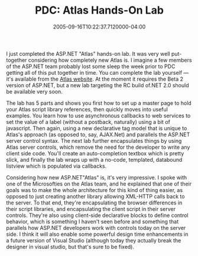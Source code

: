 ﻿---
title: "PDC: Atlas Hands-On Lab"
date: "2005-09-16T10:22:37.7120000-04:00"
description: I just completed the ASP.NET " Atlas" hands-on lab. It was very well
featuredImage: /img/default-post-image.jpg
---

I just completed the ASP.NET "Atlas" hands-on lab. It was very well put-together considering how completely new Atlas is. I imagine a few members of the ASP.NET team probably lost some sleep the week prior to PDC getting all of this put together in time. You can complete the lab yourself — it's available from the [Atlas website](http://atlas.asp.net/). At the moment it requires the Beta 2 version of ASP.NET, but a new lab targeting the RC build of.NET 2.0 should be available very soon.

The lab has 5 parts and shows you first how to set up a master page to hold your Atlas script library references, then quickly moves into useful examples. You learn how to use asynchronous callbacks to web services to set the value of a label (without a postback, naturally) using a bit of javascript. Then again, using a new declarative tag model that is unique to Atlas's approach (as opposed to, say, AJAX.Net) and parallels the ASP.NET server control syntax. The next lab further encapsulates things by using Atlas server controls, which remove the need for the developer to write any client side code. You'll create an auto-completion textbox which is pretty slick, and finally the lab wraps up with a no-code, templated, databound listview which is populated via callbacks.

Considering how new ASP.NET"Atlas" is, it's very impressive. I spoke with one of the Microsofties on the Atlas team, and he explained that one of their goals was to make the whole architecture for this kind of thing easier, as opposed to just creating another library allowing XML-HTTP calls back to the server. To that end, they're encapsulating the browser differences in their script libraries, and encapsulating the client script in their server controls. They're also using client-side declarative blocks to define control behavior, which is something I haven't seen before and something that parallels how ASP.NET developers work with controls today on the server side. I think it will also enable some powerful design time enhancements in a future version of Visual Studio (although today they actually break the designer in visual studio, but that's sure to be fixed).

